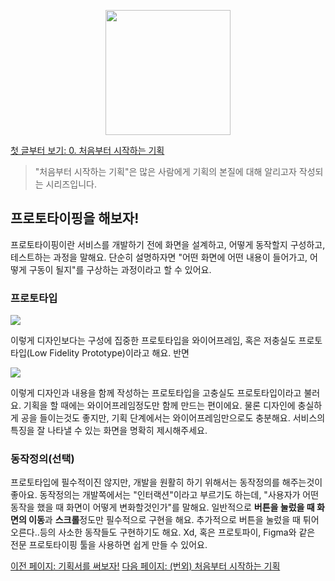 <p align="center"><img src="https://i.imgur.com/wUFdbUb.png" width="200px"></p>

[첫 글부터 보기: 0. 처음부터 시작하는 기획](./)
> "처음부터 시작하는 기획"은  많은 사람에게 기획의 본질에 대해 알리고자 작성되는 시리즈입니다.

## 프로토타이핑을 해보자!
프로토타이핑이란 서비스를 개발하기 전에 화면을 설계하고, 어떻게 동작할지 구성하고, 테스트하는 과정을 말해요. 단순히 설명하자면 "어떤 화면에 어떤 내용이 들어가고, 어떻게 구동이 될지"를 구상하는 과정이라고 할 수 있어요. 

### 프로토타입
![](https://i.imgur.com/CJSNpql.png)

이렇게 디자인보다는 구성에 집중한 프로토타입을 와이어프레임, 혹은 저충실도 프로토타입(Low Fidelity Prototype)이라고 해요. 반면 

![](https://i.imgur.com/dPKggnE.png)

이렇게 디자인과 내용을 함께 작성하는 프로토타입을 고충실도 프로토타입이라고 불러요. 기획을 할 때에는 와이어프레임정도만 함께 만드는 편이에요. 물론 디자인에 충실하게 공을 들이는것도 좋지만, 기획 단계에서는 와이어프레임만으로도 충분해요. 서비스의 특징을 잘 나타낼 수 있는 화면을 명확히 제시해주세요.

### 동작정의(선택)
프로토타입에 필수적이진 않지만, 개발을 원활히 하기 위해서는 동작정의를 해주는것이 좋아요. 동작정의는 개발쪽에서는 "인터랙션"이라고 부르기도 하는데, "사용자가 어떤 동작을 했을 때 화면이 어떻게 변화할것인가"를 말해요. 일반적으로 **버튼을 눌렀을 때 화면의 이동**과 **스크롤**정도만 필수적으로 구현을 해요. 추가적으로 버튼을 눌렀을 때 튀어오른다..등의 사소한 동작들도 구현하기도 해요. Xd, 혹은 프로토파이, Figma와 같은 전문 프로토타이핑 툴을 사용하면 쉽게 만들 수 있어요.

[이전 페이지: 기획서를 써보자!](./기획서를_써보자.html)
[다음 페이지: (번외) 처음부터 시작하는 기획](./)
<!--stackedit_data:
eyJoaXN0b3J5IjpbLTY5MjYxNjA1NSwzNzU4MzYyNTYsMTA4NT
AyNzE4OCw4ODUyNDk5NDgsMTc2Mjc5NDg3OCw2MTgwNTExMzYs
MzUyOTg5NzAsLTg4MjUyNTMzMiwtMjA4ODc0NjYxMl19
-->